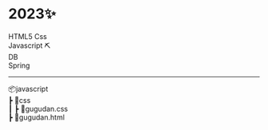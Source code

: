# 2023✨



HTML5 Css  <br>
Javascript ⛏ <br>
DB <br>
Spring <br>

---


📦javascript <br>
 ┣ 📂css <br>
 ┃ ┣ 📜gugudan.css<br>
 ┣ 📜gugudan.html<br>
